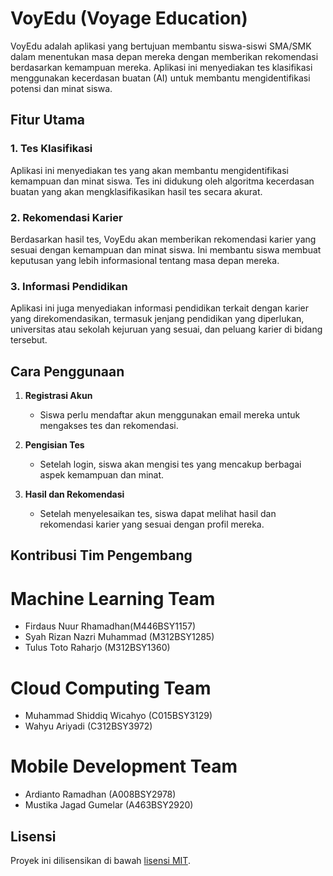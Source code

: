 # VoyEdu (Voyage Education)

VoyEdu adalah aplikasi yang bertujuan membantu siswa-siswi SMA/SMK dalam menentukan masa depan mereka dengan memberikan rekomendasi berdasarkan kemampuan mereka. Aplikasi ini menyediakan tes klasifikasi menggunakan kecerdasan buatan (AI) untuk membantu mengidentifikasi potensi dan minat siswa.

## Fitur Utama

### 1. Tes Klasifikasi
Aplikasi ini menyediakan tes yang akan membantu mengidentifikasi kemampuan dan minat siswa. Tes ini didukung oleh algoritma kecerdasan buatan yang akan mengklasifikasikan hasil tes secara akurat.

### 2. Rekomendasi Karier
Berdasarkan hasil tes, VoyEdu akan memberikan rekomendasi karier yang sesuai dengan kemampuan dan minat siswa. Ini membantu siswa membuat keputusan yang lebih informasional tentang masa depan mereka.

### 3. Informasi Pendidikan
Aplikasi ini juga menyediakan informasi pendidikan terkait dengan karier yang direkomendasikan, termasuk jenjang pendidikan yang diperlukan, universitas atau sekolah kejuruan yang sesuai, dan peluang karier di bidang tersebut.

## Cara Penggunaan

1. **Registrasi Akun**
   - Siswa perlu mendaftar akun menggunakan email mereka untuk mengakses tes dan rekomendasi.

2. **Pengisian Tes**
   - Setelah login, siswa akan mengisi tes yang mencakup berbagai aspek kemampuan dan minat.

3. **Hasil dan Rekomendasi**
   - Setelah menyelesaikan tes, siswa dapat melihat hasil dan rekomendasi karier yang sesuai dengan profil mereka.

## Kontribusi Tim Pengembang
# Machine Learning Team
- Firdaus Nuur Rhamadhan(M446BSY1157)
- Syah Rizan Nazri Muhammad (M312BSY1285)
- Tulus Toto Raharjo (M312BSY1360)

# Cloud Computing Team
- Muhammad Shiddiq Wicahyo (C015BSY3129)
- Wahyu Ariyadi (C312BSY3972)

# Mobile Development Team
- Ardianto Ramadhan (A008BSY2978)
- Mustika Jagad Gumelar (A463BSY2920)

## Lisensi

Proyek ini dilisensikan di bawah [lisensi MIT](LICENSE).
